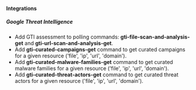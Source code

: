 #### Integrations

##### Google Threat Intelligence
- Add GTI assessment to polling commands: **gti-file-scan-and-analysis-get** and **gti-url-scan-and-analysis-get**.
- Add **gti-curated-campaigns-get** command to get curated campaigns for a given resource ('file', 'ip', 'url', 'domain').
- Add **gti-curated-malware-families-get** command to get curated malware families for a given resource ('file', 'ip', 'url', 'domain').
- Add **gti-curated-threat-actors-get** command to get curated threat actors for a given resource ('file', 'ip', 'url', 'domain').
